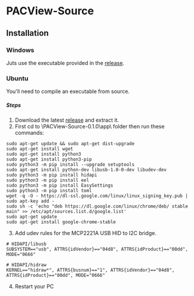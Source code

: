 # PACView-Source
## Installation
### Windows
Juts use the executable provided in the [release](https://github.com/mhtmhn/PACView-Source/releases).
### Ubuntu
You'll need to compile an executable from source.
##### Steps
1. Download the latest [release](https://github.com/mhtmhn/PACView-Source/releases) and extract it.
2. First cd to \PACView-Source-0.1.0\app\ folder then run these commands:
```shell-script sudo x
sudo apt-get update && sudo apt-get dist-upgrade
sudo apt-get install wget
sudo apt-get install python3
sudo apt-get install python3-pip
sudo python3 -m pip install --upgrade setuptools
sudo apt-get install python-dev libusb-1.0-0-dev libudev-dev
sudo python3 -m pip install hidapi
sudo python3 -m pip install eel
sudo python3 -m pip install EasySettings
sudo python3 -m pip install toml
wget -q -O - https://dl-ssl.google.com/linux/linux_signing_key.pub | sudo apt-key add - 
sudo sh -c 'echo "deb https://dl.google.com/linux/chrome/deb/ stable main" >> /etc/apt/sources.list.d/google.list'
sudo apt-get update
sudo apt-get install google-chrome-stable
```
3. Add udev rules for the MCP2221A USB HID to I2C bridge.
```
# HIDAPI/libusb
SUBSYSTEM=="usb", ATTRS{idVendor}=="04d8", ATTRS{idProduct}=="00dd", MODE="0666"

# HIDAPI/hidraw
KERNEL=="hidraw*", ATTRS{busnum}=="1", ATTRS{idVendor}=="04d8", ATTRS{idProduct}=="00dd", MODE="0666"
```
4. Restart your PC
